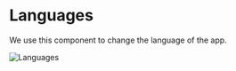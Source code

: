 # Languages

We use this component to change the language of the app.

![Languages](https://i.ibb.co/VvwSzyx/Languages.png)